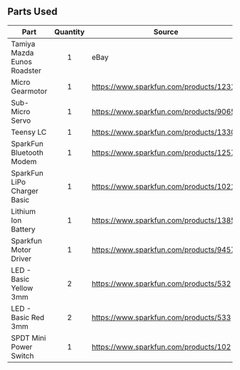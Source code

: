 ## Parts Used

| Part                           | Quantity | Source                                   |
| ------------------------------ | :------: | ---------------------------------------- |
| Tamiya Mazda Eunos Roadster	 | 1        | eBay				       |
| Micro Gearmotor  		 | 1        | https://www.sparkfun.com/products/12316  |
| Sub-Micro Servo                | 1        | https://www.sparkfun.com/products/9065   |
| Teensy LC          		 | 1        | https://www.sparkfun.com/products/13305  |
| SparkFun Bluetooth Modem       | 1        | https://www.sparkfun.com/products/12577  |
| SparkFun LiPo Charger Basic    | 1        | https://www.sparkfun.com/products/10217  |
| Lithium Ion Battery 		 | 1        | https://www.sparkfun.com/products/13851  |
| Sparkfun Motor Driver 	 | 1        | https://www.sparkfun.com/products/9457   |
| LED - Basic Yellow 3mm  	 | 2        | https://www.sparkfun.com/products/532    |
| LED - Basic Red 3mm         	 | 2        | https://www.sparkfun.com/products/533    |
| SPDT Mini Power Switch 	 | 1  	    | https://www.sparkfun.com/products/102    |
